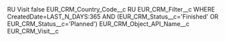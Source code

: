 <?xml version="1.0" encoding="UTF-8"?>
<CustomMetadata xmlns="http://soap.sforce.com/2006/04/metadata" xmlns:xsi="http://www.w3.org/2001/XMLSchema-instance" xmlns:xsd="http://www.w3.org/2001/XMLSchema">
    <label>RU Visit</label>
    <protected>false</protected>
    <values>
        <field>EUR_CRM_Country_Code__c</field>
        <value xsi:type="xsd:string">RU</value>
    </values>
    <values>
        <field>EUR_CRM_Filter__c</field>
        <value xsi:type="xsd:string">WHERE CreatedDate=LAST_N_DAYS:365 AND (EUR_CRM_Status__c=&apos;Finished&apos; OR EUR_CRM_Status__c=&apos;Planned&apos;)</value>
    </values>
    <values>
        <field>EUR_CRM_Object_API_Name__c</field>
        <value xsi:type="xsd:string">EUR_CRM_Visit__c</value>
    </values>
</CustomMetadata>

